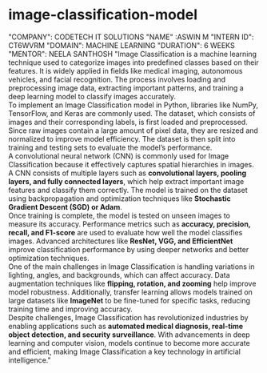 # image-classification-model
"COMPANY": CODETECH IT SOLUTIONS
"NAME" :ASWIN M
"INTERN ID": CT6WVRM
"DOMAIN": MACHINE LEARNING
"DURATION": 6 WEEKS
"MENTOR": NEELA SANTHOSH
"Image Classification is a machine learning technique used to categorize images into predefined classes based on their features. It is widely applied in fields like medical imaging, autonomous vehicles, and facial recognition. The process involves loading and preprocessing image data, extracting important patterns, and training a deep learning model to classify images accurately.  
To implement an Image Classification model in Python, libraries like NumPy, TensorFlow, and Keras are commonly used. The dataset, which consists of images and their corresponding labels, is first loaded and preprocessed. Since raw images contain a large amount of pixel data, they are resized and normalized to improve model efficiency. The dataset is then split into training and testing sets to evaluate the model’s performance.  
A convolutional neural network (CNN) is commonly used for Image Classification because it effectively captures spatial hierarchies in images. A CNN consists of multiple layers such as **convolutional layers, pooling layers, and fully connected layers**, which help extract important image features and classify them correctly. The model is trained on the dataset using backpropagation and optimization techniques like **Stochastic Gradient Descent (SGD) or Adam**.  
Once training is complete, the model is tested on unseen images to measure its accuracy. Performance metrics such as **accuracy, precision, recall, and F1-score** are used to evaluate how well the model classifies images. Advanced architectures like **ResNet, VGG, and EfficientNet** improve classification performance by using deeper networks and better optimization techniques.  
One of the main challenges in Image Classification is handling variations in lighting, angles, and backgrounds, which can affect accuracy. Data augmentation techniques like **flipping, rotation, and zooming** help improve model robustness. Additionally, transfer learning allows models trained on large datasets like **ImageNet** to be fine-tuned for specific tasks, reducing training time and improving accuracy.  
Despite challenges, Image Classification has revolutionized industries by enabling applications such as **automated medical diagnosis, real-time object detection, and security surveillance**. With advancements in deep learning and computer vision, models continue to become more accurate and efficient, making Image Classification a key technology in artificial intelligence."
